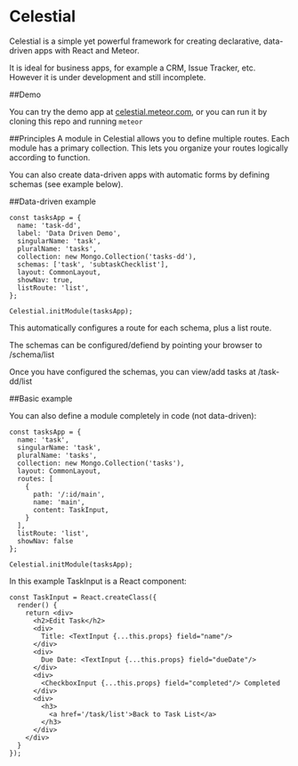 # Celestial
Celestial is a simple yet powerful framework for creating declarative, data-driven apps with React and Meteor.

It is ideal for business apps, for example a CRM, Issue Tracker, etc.  However it is under development and still incomplete.

##Demo

You can try the demo app at [celestial.meteor.com](http://celestial.meteor.com/), or you can run it by cloning this repo and running `meteor`

##Principles
A module in Celestial allows you to define multiple routes. Each module has a primary collection.  This lets you organize your routes logically according to function.

You can also create data-driven apps with automatic forms by defining schemas (see example below).

##Data-driven example
```
const tasksApp = {
  name: 'task-dd',
  label: 'Data Driven Demo',
  singularName: 'task',
  pluralName: 'tasks',
  collection: new Mongo.Collection('tasks-dd'),
  schemas: ['task', 'subtaskChecklist'],
  layout: CommonLayout,
  showNav: true,
  listRoute: 'list',
};

Celestial.initModule(tasksApp);
```

This automatically configures a route for each schema, plus a list route.

The schemas can be configured/defiend by pointing your browser to /schema/list

Once you have configured the schemas, you can view/add tasks at /task-dd/list

##Basic example

You can also define a module completely in code (not data-driven):

```
const tasksApp = {
  name: 'task',
  singularName: 'task',
  pluralName: 'tasks',
  collection: new Mongo.Collection('tasks'),
  layout: CommonLayout,
  routes: [
    {
      path: '/:id/main',
      name: 'main',
      content: TaskInput,
    }
  ],
  listRoute: 'list',
  showNav: false
};

Celestial.initModule(tasksApp);
```

In this example TaskInput is a React component:

```
const TaskInput = React.createClass({
  render() {
    return <div>
      <h2>Edit Task</h2>
      <div>
        Title: <TextInput {...this.props} field="name"/>
      </div>
      <div>
        Due Date: <TextInput {...this.props} field="dueDate"/>
      </div>
      <div>
        <CheckboxInput {...this.props} field="completed"/> Completed
      </div>
      <div>
        <h3>
          <a href='/task/list'>Back to Task List</a>
        </h3>
      </div>
    </div>
  }
});
```

